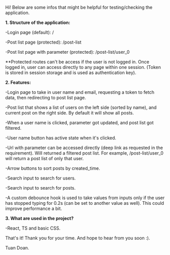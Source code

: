 Hi! Below are some infos that might be helpful for testing/checking the application.

**1. Structure of the application:**

-Login page (default): /

-Post list page (protected): /post-list

-Post list page with parameter (protected): /post-list/user_0

**Protected routes can't be access if the user is not logged in. Once logged in, user can access directly to any page within one session. (Token is stored in session storage and is used as authentication key).

**2. Features:**

-Login page to take in user name and email, requesting a token to fetch data, then redirecting to post list page.

-Post list that shows a list of users on the left side (sorted by name), and current post on the right side. By default it will show all posts.

-When a user name is clicked, parameter got updated, and post list got filtered.

-User name button has active state when it's clicked.

-Url with parameter can be accessed directly (deep link as requested in the requirement). Will returned a filtered post list. For example, /post-list/user_0 will return a post list of only that user.

-Arrow buttons to sort posts by created_time.

-Search input to search for users.

-Search input to search for posts.

-A custom debounce hook is used to take values from inputs only if the user has stopped typing for 0.2s (can be set to another value as well). This could improve performance a bit.

**3. What are used in the project?**

-React, TS and basic CSS.

That's it! Thank you for your time. And hope to hear from you soon :).

Tuan Doan.
